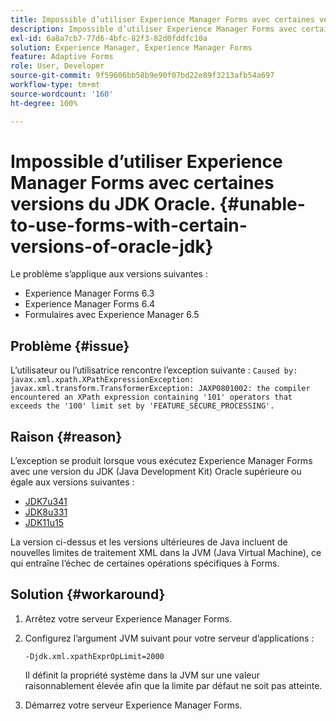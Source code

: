 ```yaml
---
title: Impossible d’utiliser Experience Manager Forms avec certaines versions du JDK Oracle.
description: Impossible d’utiliser Experience Manager Forms avec certaines versions du JDK Oracle.
exl-id: 6a8a7cb7-77d6-4bfc-82f3-82d0fddfc10a
solution: Experience Manager, Experience Manager Forms
feature: Adaptive Forms
role: User, Developer
source-git-commit: 9f59606bb58b9e90f07bd22e89f3213afb54a697
workflow-type: tm+mt
source-wordcount: '160'
ht-degree: 100%

---
```


# Impossible d’utiliser Experience Manager Forms avec certaines versions du JDK Oracle. {#unable-to-use-forms-with-certain-versions-of-oracle-jdk}

Le problème s’applique aux versions suivantes :

* Experience Manager Forms 6.3
* Experience Manager Forms 6.4
* Formulaires avec Experience Manager 6.5

## Problème {#issue}

L’utilisateur ou l’utilisatrice rencontre l’exception suivante :
`Caused by: javax.xml.xpath.XPathExpressionException: javax.xml.transform.TransformerException: JAXP0801002: the compiler encountered an XPath expression containing '101' operators that exceeds the '100' limit set by 'FEATURE_SECURE_PROCESSING'.`

## Raison {#reason}

L’exception se produit lorsque vous exécutez Experience Manager Forms avec une version du JDK (Java Development Kit) Oracle supérieure ou égale aux versions suivantes :

* [JDK7u341](https://www.oracle.com/java/technologies/javase/7u341-relnotes.html)
* [JDK8u331](https://www.oracle.com/java/technologies/javase/8u331-relnotes.html)
* [JDK11u15](https://www.oracle.com/java/technologies/javase/11-0-15-relnotes.html)

La version ci-dessus et les versions ultérieures de Java incluent de nouvelles limites de traitement XML dans la JVM (Java Virtual Machine), ce qui entraîne l’échec de certaines opérations spécifiques à Forms.

## Solution {#workaround}

1. Arrêtez votre serveur Experience Manager Forms.
1. Configurez l’argument JVM suivant pour votre serveur d’applications :

   `-Djdk.xml.xpathExprOpLimit=2000`

   Il définit la propriété système dans la JVM sur une valeur raisonnablement élevée afin que la limite par défaut ne soit pas atteinte.

1. Démarrez votre serveur Experience Manager Forms.
